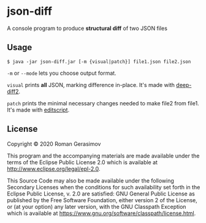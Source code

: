 # json-diff

A console program to produce **structural diff** of two JSON files

## Usage

    $ java -jar json-diff.jar [-m {visual|patch}] file1.json file2.json

`-m` or `--mode` lets you choose output format.

`visual` prints **all** JSON, marking difference in-place. It's made with [deep-diff2](https://github.com/lambdaisland/deep-diff2).

`patch` prints the minimal necessary changes needed to make file2 from file1. It's made with [editscript](https://github.com/juji-io/editscript).

## License

Copyright © 2020 Roman Gerasimov

This program and the accompanying materials are made available under the
terms of the Eclipse Public License 2.0 which is available at
http://www.eclipse.org/legal/epl-2.0.

This Source Code may also be made available under the following Secondary
Licenses when the conditions for such availability set forth in the Eclipse
Public License, v. 2.0 are satisfied: GNU General Public License as published by
the Free Software Foundation, either version 2 of the License, or (at your
option) any later version, with the GNU Classpath Exception which is available
at https://www.gnu.org/software/classpath/license.html.
